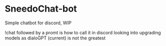 # SneedoChat-bot
 Simple chatbot for discord, WIP

!chat followed by a promt is how to call it in discord
looking into upgrading models as dialoGPT (current) is not the greatest